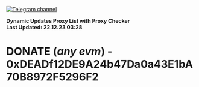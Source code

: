 [![Telegram channel](https://img.shields.io/endpoint?url=https://runkit.io/damiankrawczyk/telegram-badge/branches/master?url=https://t.me/n4z4v0d)](https://t.me/n4z4v0d) 

**Dynamic Updates Proxy List with Proxy Checker**  
**Last Updated: 22.12.23 03:28**

# DONATE (_any evm_) - 0xDEADf12DE9A24b47Da0a43E1bA70B8972F5296F2
